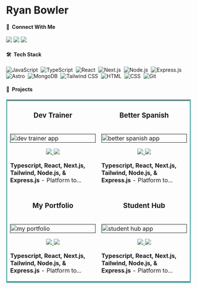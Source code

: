 # Ryan Bowler

#### 👋 &nbsp;Connect With Me
<p>
<a href="https://my-portfolio-six-taupe-76.vercel.app/"><img src="https://img.shields.io/badge/-My%20Portfolio-3423A6?style=flat&logo=Google-Chrome&logoColor=white"/></a>
<a href="https://www.linkedin.com/in/ryan-bowler-601919170/"><img src="https://img.shields.io/badge/-Ryan%20Bowler-0077B5?style=flat&logo=Linkedin&logoColor=white"/></a>
<a href="mailto:ryanbprog@gmail.com"><img src="https://img.shields.io/badge/-Email-D14836?style=flat&logo=Gmail&logoColor=white"/></a>
</p>

#### 🛠 &nbsp;Tech Stack

![JavaScript](https://img.shields.io/badge/-JavaScript-05122A?style=flat&logo=javascript)&nbsp;
![TypeScript](https://img.shields.io/badge/TypeScript-05122A?style=flat&logo=typescript)&nbsp;
![React](https://img.shields.io/badge/-React-05122A?style=flat&logo=react)&nbsp;
![Next.js](https://img.shields.io/badge/-Next.js-05122A?style=flat&logo=next.js)&nbsp;
![Node.js](https://img.shields.io/badge/-Node.js-05122A?style=flat&logo=node.js)&nbsp;
![Express.js](https://img.shields.io/badge/-Express.js-05122A?style=flat&logo=express)&nbsp;
![Astro](https://img.shields.io/badge/-Astro-05122A?style=flat&logo=astro)&nbsp;
![MongoDB](https://img.shields.io/badge/-MongoDB-05122A?style=flat&logo=mongodb)&nbsp;
![Tailwind CSS](https://img.shields.io/badge/-Tailwind%20CSS-05122A?style=flat&logo=tailwind-css)&nbsp;
![HTML](https://img.shields.io/badge/-HTML-05122A?style=flat&logo=HTML5)&nbsp;
![CSS](https://img.shields.io/badge/-CSS-05122A?style=flat&logo=CSS3&logoColor=1572B6)&nbsp;
![Git](https://img.shields.io/badge/-Git-05122A?style=flat&logo=git)&nbsp;

#### 💼 &nbsp;Projects

<table bordercolor="#66b2b2"> 
  <tr>
    <!-- Project 1 -->
    <td width="50%" valign="top">
      <h3 align="center">Dev Trainer</h3>
        <br />
        <a target="_blank" href="">
          <img src="" width="100%" alt="dev trainer app"/>
        </a>
        <br />
        <p align="center">
          
  <a href="https://github.com/RyanBProg/dev-trainer" target="_blank">
    <img src="https://img.shields.io/static/v1?label=&message=Repo&color=05122A&style=flat&logo=github&logoColor=white"/>
  </a>  
  <a href="" target="_blank">
    <img src="https://img.shields.io/static/v1?label=&message=Visit%20Site&color=05122A&style=flat&logo=google-chrome&logoColor=white"/>
  </a>
      </p>
        <p><strong>Typescript, React, Next.js, Tailwind, Node.js, & Express.js</strong> - Platform to...</p>
    </td>
    <!-- Project 2 -->
    <td width="50%" valign="top">
      <h3 align="center">Better Spanish</h3>
        <br />
      <a target="_blank" href="">
            <img src="" width="100%"  alt="better spanish app"/>
        </a>
        <br />
        <p align="center">
          
  <a href="https://github.com/RyanBProg/better-spanish" target="_blank">
    <img src="https://img.shields.io/static/v1?label=&message=Repo&color=05122A&style=flat&logo=github&logoColor=white"/>
  </a>
  <a href="" target="_blank">
    <img src="https://img.shields.io/static/v1?label=&message=Visit%20Site&color=05122A&style=flat&logo=google-chrome&logoColor=white"/>
  </a>
      </p>
        <p><strong>Typescript, React, Next.js, Tailwind, Node.js, & Express.js</strong> - Platform to...</p>
    </td>
  </tr>
  
  <tr>
    <!-- Project 3 -->
    <td width="50%" valign="top">
      <h3 align="center">My Portfolio</h3>
      <br />
        <a target="_blank" href="">
          <img src="" width="100%" alt="my portfolio"/>
        </a>
      <br />
        <p align="center">
  <a href="https://github.com/RyanBProg/my-portfolio" target="_blank">
    <img src="https://img.shields.io/static/v1?label=&message=Repo&color=05122A&style=flat&logo=github&logoColor=white"/>
  </a>
  <a href="" target="_blank">
    <img src="https://img.shields.io/static/v1?label=&message=Visit%20Site&color=05122A&style=flat&logo=google-chrome&logoColor=white"/>
  </a>
      </p>
        <p><strong>Typescript, React, Next.js, Tailwind, Node.js, & Express.js</strong> - Platform to...</p>
    </td>
    <!-- Project 4 -->
    <td width="50%" valign="top">
      <h3 align="center">Student Hub</h3>
        <br />
        <a target="_blank" href="">
          <img src="" width="100%" alt="student hub app"/>
        </a>
        <br />
        <p align="center">
          
  <a href="https://github.com/RyanBProg/student-hub" target="_blank">
    <img src="https://img.shields.io/static/v1?label=&message=Repo&color=05122A&style=flat&logo=github&logoColor=white"/>
  </a>
  <a href="" target="_blank">
    <img src="https://img.shields.io/static/v1?label=&message=Visit%20Site&color=05122A&style=flat&logo=google-chrome&logoColor=white"/>
  </a>
      </p>
        <p><strong>Typescript, React, Next.js, Tailwind, Node.js, & Express.js</strong> - Platform to...</p>
    </td>
  </tr>
</table>
